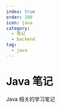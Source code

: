 ```yaml
---
index: true
order: 100
icon: java
category:
  - 笔记
  - backend
tag:
  - java
---
```


# Java 笔记

Java 相关的学习笔记
